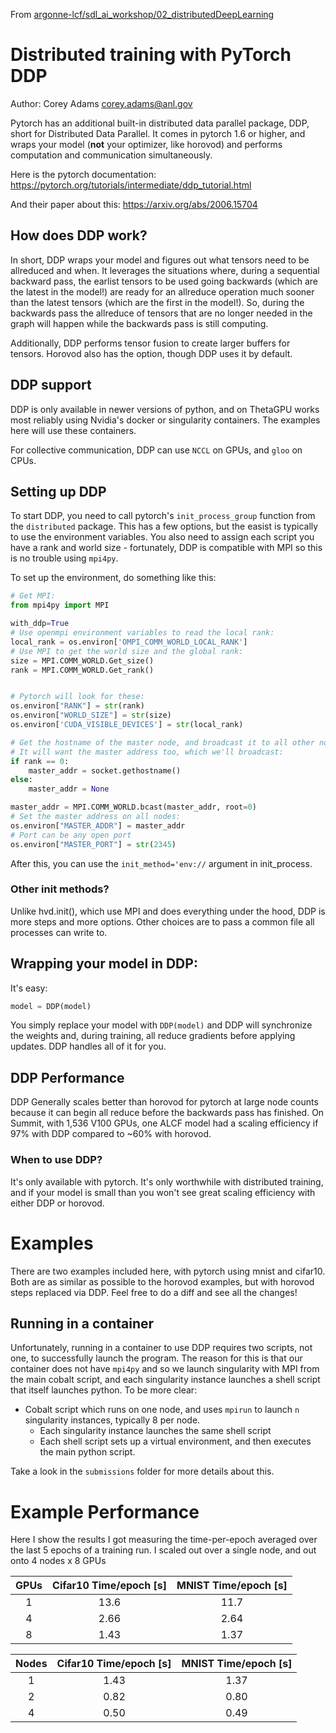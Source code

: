 From [argonne-lcf/sdl_ai_workshop/02_distributedDeepLearning](https://github.com/argonne-lcf/sdl_ai_workshop/blob/master/01_distributedDeepLearning/DDP/README.md)

# Distributed training with PyTorch DDP

Author: Corey Adams corey.adams@anl.gov

Pytorch has an additional built-in distributed data parallel package, DDP, short for Distributed Data Parallel.  It comes in pytorch 1.6 or higher, and wraps your model (__not__ your optimizer, like horovod) and performs computation and communication simultaneously.

Here is the pytorch documentation:
https://pytorch.org/tutorials/intermediate/ddp_tutorial.html

And their paper about this:
https://arxiv.org/abs/2006.15704

## How does DDP work?

In short, DDP wraps your model and figures out what tensors need to be allreduced
and when.  It leverages the situations where, during a sequential backward pass, the earlist tensors to be used going backwards (which are the latest in the model!) are ready for an allreduce operation much sooner than the latest tensors (which are the first in the model!).  So, during the backwards pass the allreduce of tensors that are no longer needed in the graph will happen while the backwards pass is still computing.

Additionally, DDP performs tensor fusion to create larger buffers for tensors.  Horovod also has the option, though DDP uses it by default.

## DDP support

DDP is only available in newer versions of python, and on ThetaGPU works most reliably using Nvidia's docker or singularity containers.  The examples here will use these containers.

For collective communication, DDP can use `NCCL` on GPUs, and `gloo` on CPUs.

## Setting up DDP

To start DDP, you need to call pytorch's `init_process_group` function from the `distributed` package.  This has a few options, but the easist is typically to use the environment variables.  You also need to assign each script you have a rank and world size - fortunately, DDP is compatible with MPI so this is no trouble using `mpi4py`.

To set up the environment, do something like this:

```python
# Get MPI:
from mpi4py import MPI

with_ddp=True
# Use openmpi environment variables to read the local rank:
local_rank = os.environ['OMPI_COMM_WORLD_LOCAL_RANK']
# Use MPI to get the world size and the global rank:
size = MPI.COMM_WORLD.Get_size()
rank = MPI.COMM_WORLD.Get_rank()


# Pytorch will look for these:
os.environ["RANK"] = str(rank)
os.environ["WORLD_SIZE"] = str(size)
os.environ['CUDA_VISIBLE_DEVICES'] = str(local_rank)

# Get the hostname of the master node, and broadcast it to all other nodes
# It will want the master address too, which we'll broadcast:
if rank == 0:
    master_addr = socket.gethostname()
else:
    master_addr = None

master_addr = MPI.COMM_WORLD.bcast(master_addr, root=0)
# Set the master address on all nodes:
os.environ["MASTER_ADDR"] = master_addr
# Port can be any open port
os.environ["MASTER_PORT"] = str(2345)
```

After this, you can use the `init_method='env://` argument in init_process.

### Other init methods?

Unlike hvd.init(), which use MPI and does everything under the hood, DDP is more steps and more options.  Other choices are to pass a common file all processes can write to.


## Wrapping your model in DDP:

It's easy:
```python
model = DDP(model)
```

You simply replace your model with `DDP(model)` and DDP will synchronize the weights and, during training, all reduce gradients before applying updates.  DDP handles all of it for you.

## DDP Performance

DDP Generally scales better than horovod for pytorch at large node counts because it can begin all reduce before the backwards pass has finished.  On Summit, with 1,536 V100 GPUs, one ALCF model had a scaling efficiency if 97% with DDP compared to ~60% with horovod.

### When to use DDP?

It's only available with pytorch.  It's only worthwhile with distributed training, and if your model is small than you won't see great scaling efficiency with either DDP or horovod.

# Examples

There are two examples included here, with pytorch using mnist and cifar10.  Both are as similar as possible to the horovod examples, but with horovod steps replaced via DDP.  Feel free to do a diff and see all the changes!

## Running in a container

Unfortunately, running in a container to use DDP requires two scripts, not one, to successfully launch the program.  The reason for this is that our container does not have `mpi4py` and so we launch singularity with MPI from the main cobalt script, and each singularity instance launches a shell script that itself launches python.  To be more clear:

- Cobalt script which runs on one node, and uses `mpirun` to launch `n` singularity instances, typically 8 per node.  
    - Each singularity instance launches the same shell script
    - Each shell script sets up a virtual environment, and then executes the main python script.

Take a look in the `submissions` folder for more details about this.

# Example Performance

Here I show the results I got measuring the time-per-epoch averaged over the last 5 epochs of a training run.  I scaled out over a single node, and out onto 4 nodes x 8 GPUs


| GPUs | Cifar10 Time/epoch [s] | MNIST Time/epoch [s] |
|:----:|:----------------------:|:--------------------:|
|    1 |            13.6        |         11.7         |
|    4 |            2.66        |         2.64         |
|    8 |            1.43        |         1.37         |


| Nodes | Cifar10 Time/epoch [s] | MNIST Time/epoch [s] |
|:-----:|:----------------------:|:--------------------:|
|    1  |           1.43         |        1.37          |
|    2  |           0.82         |        0.80          |
|    4  |           0.50         |        0.49          |

